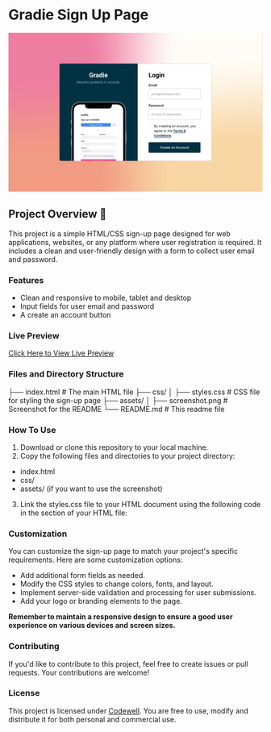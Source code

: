 # Gradie Sign Up Page
![Design preview for Gradie sign up page](./Design/Sign%20Up%20-%20Desktop%20View.png)

## Project Overview 👋
This project is a simple HTML/CSS sign-up page designed for web applications, websites, or any platform where user registration is required. It includes a clean and user-friendly design with a form to collect user email and password.

### Features
* Clean and responsive to mobile, tablet and desktop
* Input fields for user email and password
* A create an account button

### Live Preview
[Click Here to View Live Preview](https://naomit9.github.io/product-preview-card/)

### Files and Directory Structure 

├── index.html            # The main HTML file
├── css/
│   ├── styles.css        # CSS file for styling the sign-up page
├── assets/
│   ├── screenshot.png    # Screenshot for the README
└── README.md             # This readme file

### How To Use

1. Download or clone this repository to your local machine.
2. Copy the following files and directories to your project directory:
* index.html
* css/
* assets/ (if you want to use the screenshot)
3. Link the styles.css file to your HTML document using the following code in the <head> section of your HTML file:
<link rel="stylesheet" type="text/css" href="css/styles.css">


### Customization

You can customize the sign-up page to match your project's specific requirements. Here are some customization options:

* Add additional form fields as needed.
* Modify the CSS styles to change colors, fonts, and layout.
* Implement server-side validation and processing for user submissions.
* Add your logo or branding elements to the page.

**Remember to maintain a responsive design to ensure a good user experience on various devices and screen sizes.**

### Contributing

If you'd like to contribute to this project, feel free to create issues or pull requests. Your contributions are welcome!


### License

This project is licensed under [Codewell](https://codewell.cc). You are free to use, modify and distribute it for both personal and commercial use. 



